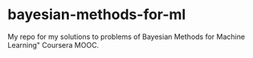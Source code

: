 # bayesian-methods-for-ml

My repo for my solutions to problems of Bayesian Methods for Machine Learning" Coursera MOOC.
